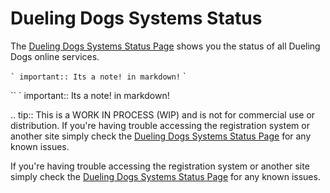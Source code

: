 Dueling Dogs Systems Status
============================

The [Dueling Dogs Systems Status Page][status-page] shows you the status of all
Dueling Dogs online services.

`` ` important:: Its a note! in markdown!
`` `

`` ` important:: Its a note! in markdown!


.. tip:: This is a WORK IN PROCESS (WIP) and is not for commercial use or 
distribution. If you're having trouble accessing the registration system 
or another site simply check the 
[Dueling Dogs Systems Status Page][status-page] for any known issues.



If you're having trouble accessing the registration system or another site
simply check the [Dueling Dogs Systems Status Page][status-page] for any
known issues.



[status-page]: http://cachet-duelingdogs.rhcloud.com/